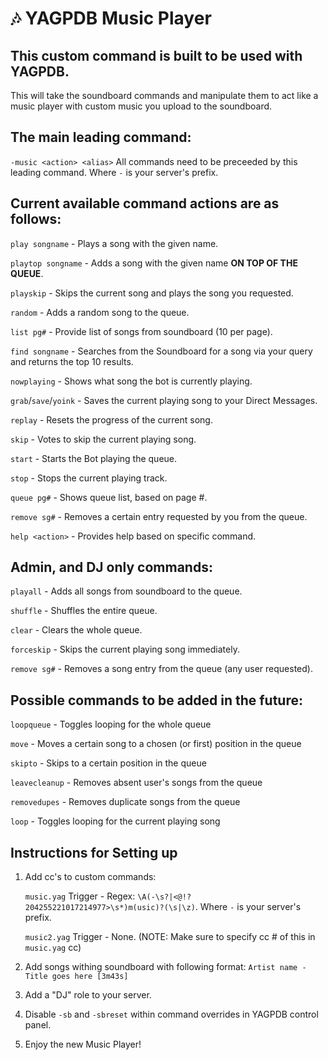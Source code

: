 🎶 YAGPDB Music Player
================

## This custom command is built to be used with YAGPDB.
This will take the soundboard commands and manipulate them to act like a music player with custom music you upload to the soundboard.

## The main leading command:
`-music <action> <alias>` All commands need to be preceeded by this leading command. Where `-` is your server's prefix.

## Current available command actions are as follows:
`play songname` - Plays a song with the given name.

`playtop songname` - Adds a song with the given name **ON TOP OF THE QUEUE**.

`playskip` - Skips the current song and plays the song you requested.

`random` - Adds a random song to the queue.

`list pg#` - Provide list of songs from soundboard (10 per page).

`find songname` - Searches from the Soundboard for a song via your query and returns the top 10 results.

`nowplaying` - Shows what song the bot is currently playing.

`grab`/`save`/`yoink` - Saves the current playing song to your Direct Messages.

`replay` - Resets the progress of the current song.

`skip` - Votes to skip the current playing song.

`start` - Starts the Bot playing the queue.

`stop` - Stops the current playing track.

`queue pg#` - Shows queue list, based on page #.

`remove sg#` - Removes a certain entry requested by you from the queue.

`help <action>` - Provides help based on specific command.

## Admin, and DJ only commands:

`playall` - Adds all songs from soundboard to the queue. 

`shuffle` - Shuffles the entire queue.

`clear` - Clears the whole queue. 

`forceskip` - Skips the current playing song immediately.

`remove sg#` - Removes a song entry from the queue (any user requested).

## Possible commands to be added in the future:
`loopqueue` - Toggles looping for the whole queue

`move` - Moves a certain song to a chosen (or first) position in the queue

`skipto` - Skips to a certain position in the queue

`leavecleanup` - Removes absent user's songs from the queue

`removedupes` - Removes duplicate songs from the queue

`loop` - Toggles looping for the current playing song  

## Instructions for Setting up
1. Add cc's to custom commands:

    `music.yag` Trigger - Regex: `\A(-\s?|<@!?204255221017214977>\s*)m(usic)?(\s|\z)`. Where `-` is your server's prefix.

    `music2.yag` Trigger - None. (NOTE: Make sure to specify cc # of this in `music.yag` cc)

2. Add songs withing soundboard with following format: `Artist name - Title goes here [3m43s]`

3. Add a "DJ" role to your server.

4. Disable `-sb` and `-sbreset` within command overrides in YAGPDB control panel.

5. Enjoy the new Music Player!
